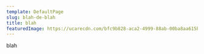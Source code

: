 ```yaml
---
template: DefaultPage
slug: blah-de-blah
title: blah
featuredImage: https://ucarecdn.com/bfc9b828-aca2-4999-88ab-00ba8aa615b1/
---
```

blah